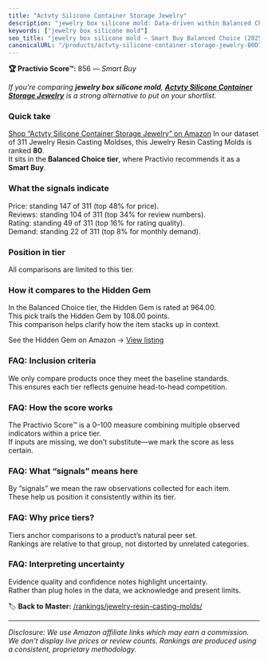 ```yaml
---
title: "Actvty Silicone Container Storage Jewelry"
description: "jewelry box silicone mold: Data-driven within Balanced Choice ranking using the Practivio Score™. Positioned by quality, value, demand, findability, momentum."
keywords: ["jewelry box silicone mold"]
seo_title: "jewelry box silicone mold — Smart Buy Balanced Choice (2025)"
canonicalURL: "/products/actvty-silicone-container-storage-jewelry-B0D7BLLWCT/"
---
```


**🏆 Practivio Score™:** 856 — _Smart Buy_


*If you're comparing **jewelry box silicone mold**, **[Actvty Silicone Container Storage Jewelry](https://www.amazon.com/dp/B0D7BLLWCT?tag=practivio-20)** is a strong alternative to put on your shortlist.*
### Quick take
[Shop “Actvty Silicone Container Storage Jewelry” on Amazon](https://www.amazon.com/dp/B0D7BLLWCT?tag=practivio-20)
In our dataset of 311 Jewelry Resin Casting Moldses, this Jewelry Resin Casting Molds is ranked **80**.  
It sits in the **Balanced Choice tier**, where Practivio recommends it as a **Smart Buy**.

### What the signals indicate
Price: standing 147 of 311 (top 48% for price).  
Reviews: standing 104 of 311 (top 34% for review numbers).  
Rating: standing 49 of 311 (top 16% for rating quality).  
Demand: standing 22 of 311 (top 8% for monthly demand).

### Position in tier
All comparisons are limited to this tier.

### How it compares to the Hidden Gem
In the Balanced Choice tier, the Hidden Gem is rated at 964.00.  
This pick trails the Hidden Gem by 108.00 points.  
This comparison helps clarify how the item stacks up in context.  

See the Hidden Gem on Amazon → [View listing](https://www.amazon.com/dp/B08L7PP8F9?tag=practivio-20)

### FAQ: Inclusion criteria
We only compare products once they meet the baseline standards.  
This ensures each tier reflects genuine head-to-head competition.

### FAQ: How the score works
The Practivio Score™ is a 0–100 measure combining multiple observed indicators within a price tier.  
If inputs are missing, we don’t substitute—we mark the score as less certain.

### FAQ: What “signals” means here
By “signals” we mean the raw observations collected for each item.  
These help us position it consistently within its tier.

### FAQ: Why price tiers?
Tiers anchor comparisons to a product’s natural peer set.  
Rankings are relative to that group, not distorted by unrelated categories.

### FAQ: Interpreting uncertainty
Evidence quality and confidence notes highlight uncertainty.  
Rather than plug holes in the data, we acknowledge and present limits.


🏷️ **Back to Master:** [/rankings/jewelry-resin-casting-molds/](/rankings/jewelry-resin-casting-molds/)

---
_Disclosure: We use Amazon affiliate links which may earn a commission. We don’t display live prices or review counts. Rankings are produced using a consistent, proprietary methodology._
